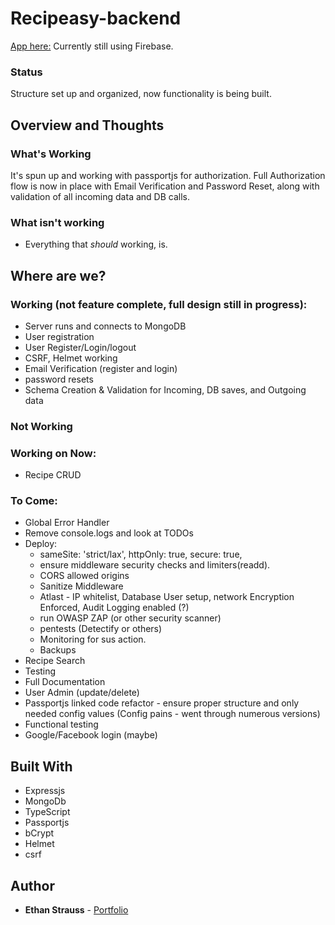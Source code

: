 # Recipeasy-backend

[App here:](https://stupefied-morse-5e1233.netlify.com/)
Currently still using Firebase.

### Status

Structure set up and organized, now functionality is being built. 

## Overview and Thoughts

### What's Working

It's spun up and working with passportjs for authorization. Full Authorization flow is now in place with Email Verification and Password Reset, along with validation of all incoming data and DB calls.  

### What isn't working

- Everything that *should* working, is.

## Where are we?

### Working (not feature complete, full design still in progress):

- Server runs and connects to MongoDB 
- User registration
- User Register/Login/logout
- CSRF, Helmet working
- Email Verification (register and login)
- password resets
- Schema Creation & Validation for Incoming, DB saves, and Outgoing data

### Not Working

### Working on Now:

- Recipe CRUD

### To Come:

- Global Error Handler 
- Remove console.logs and look at TODOs
- Deploy: 
    - sameSite: 'strict/lax', httpOnly: true, secure: true, 
    - ensure middleware security checks and limiters(readd). 
    - CORS allowed origins
    - Sanitize Middleware
    - Atlast - IP whitelist, Database User setup, network Encryption Enforced, Audit Logging enabled (?)
    - run OWASP ZAP (or other security scanner)
    - pentests (Detectify or others)
    - Monitoring for sus action. 
    - Backups
- Recipe Search
- Testing
- Full Documentation
- User Admin (update/delete)
- Passportjs linked code refactor - ensure proper structure and only needed config values (Config pains - went through numerous versions)
- Functional testing
- Google/Facebook login (maybe)

## Built With

- Expressjs
- MongoDb
- TypeScript
- Passportjs
- bCrypt
- Helmet
- csrf

## Author

- **Ethan Strauss** - [Portfolio](https://dotethan.github.io)
